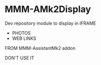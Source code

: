 # MMM-AMk2Display

Dev repository module to display in IFRAME
* PHOTOS
* WEB LINKS

FROM MMM-AssistantMk2 addon

DON'T USE IT
